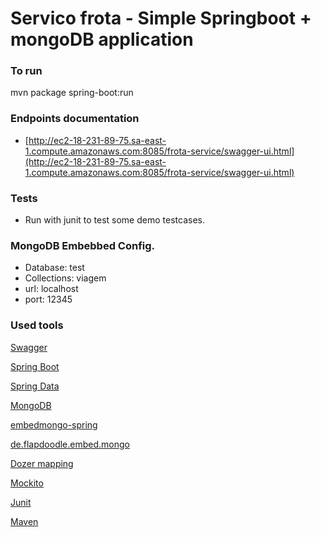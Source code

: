 # Servico frota - Simple Springboot + mongoDB application


### To run
mvn package spring-boot:run

### Endpoints documentation

* [http://ec2-18-231-89-75.sa-east-1.compute.amazonaws.com:8085/frota-service/swagger-ui.html](http://ec2-18-231-89-75.sa-east-1.compute.amazonaws.com:8085/frota-service/swagger-ui.html)

### Tests

* Run with junit to test some demo testcases.


### MongoDB Embebbed Config.
* Database: test
* Collections: viagem
* url: localhost
* port: 12345



### Used tools

[Swagger](https://swagger.io)

[Spring Boot](http://projects.spring.io/spring-boot/)

[Spring Data](http://projects.spring.io/spring-data/)

[MongoDB](https://www.mongodb.com/)

[embedmongo-spring](https://github.com/jirutka/embedmongo-spring)

[de.flapdoodle.embed.mongo](https://github.com/flapdoodle-oss/de.flapdoodle.embed.mongo)

[Dozer mapping](http://dozer.sourceforge.net)

[Mockito](http://site.mockito.org)

[Junit](https://junit.org)

[Maven](https://maven.apache.org)
